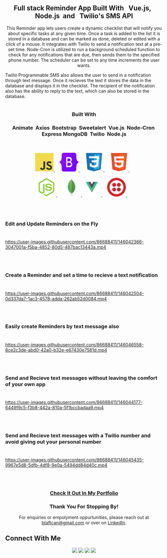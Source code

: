 <h2 align='center'>Full stack Reminder App Built With &nbsp Vue.js, &nbsp Node.js  &nbspand &nbsp Twilio's SMS API</h2>

<p align='center'>This Reminder app lets users create a dynamic checklist that will notify you about specific tasks at any given time. Once a task is added to the list it is stored in a database and can be marked as done, deleted or edited with a click of a mouse. It integrates with Twilio to send a notification text at a pre-set time. Node-Cron is utilized to run a background scheduled function to check for any notifications that are due, then sends them to the specified phone number. The scheduler can be set to any time increments the user wants.
  
Twilio Programmable SMS also allows the user to send in a notification through text message. Once it recieves the text it stores the data in the database and displays it in the checklist. The recipient of the notification also has the ability to reply to the text, which can also be stored in the database. 
  </p>
  <h1></h1>


   
<div align='center'>
  <h3>Built With</h3>
  <h3 align="center">Animate &nbsp;Axios&nbsp; Bootstrap &nbsp;Sweetalert&nbsp; Vue.js&nbsp; Node-Cron&nbsp; Express MongoDB&nbsp; Twilio&nbsp; Node.js</h3>
   <br></br>
  
  <a href="https://www.linkedin.com/in/brandonmtaft">
  <img  width="60" height="60" src="https://github.com/BrandonTaft/BrandonTaft/blob/main/assets/javascript-original.svg" />
  </a>  &nbsp;&nbsp;&nbsp;
  <a href="https://www.linkedin.com/in/brandonmtaft">
  <img  width="60" height="60" src="https://github.com/BrandonTaft/BrandonTaft/blob/main/assets/bootstrap-original.svg" />
  </a>&nbsp;&nbsp;&nbsp;
  <a href="https://www.linkedin.com/in/brandonmtaft">
  <img  width="60" height="60" src="https://github.com/BrandonTaft/BrandonTaft/blob/main/assets/css3-original.svg" />
  </a>&nbsp;&nbsp;&nbsp;
  <a href="https://www.linkedin.com/in/brandonmtaft">
  <img  width="60" height="60" src="https://github.com/BrandonTaft/BrandonTaft/blob/main/assets/html5-original.svg"     />
  </a>&nbsp;&nbsp;&nbsp;
  <br></br>
  <a href="https://www.linkedin.com/in/brandonmtaft">
  <img  width="60" height="60" src="https://github.com/BrandonTaft/BrandonTaft/blob/main/assets/nodejs-original.svg" />
  </a>&nbsp;&nbsp;&nbsp;
  <a href="https://www.linkedin.com/in/brandonmtaft">
  <img  width="60" height="60" src="https://github.com/BrandonTaft/BrandonTaft/blob/main/assets/mongo.png" />
  </a>
   <a href="https://www.linkedin.com/in/brandonmtaft">
  <img  width="60" height="60" src="https://github.com/BrandonTaft/BrandonTaft/blob/main/assets/Vue.png" />
  </a>&nbsp;&nbsp;&nbsp;
  <a href="https://www.linkedin.com/in/brandonmtaft">
  <img  width="60" height="60" src="https://github.com/BrandonTaft/BrandonTaft/blob/main/assets/twilio.png" />
  </a>&nbsp;&nbsp;&nbsp;
  </div>
  
  <br />
<br />
<br />
<h3> Edit and Update Reminders on the Fly </h3>
<h1></h1>


https://user-images.githubusercontent.com/86688411/146042366-3047001a-f5ba-4852-80d5-487bac13443a.mp4

<br />
<br />



<h3>Create a Reminder and set a time to recieve a text notification </h3>
<h1></h1>

https://user-images.githubusercontent.com/86688411/146042504-0d337da7-1ac3-4578-adda-262ab52d0084.mp4

<br />
<br />

<h3>Easily create Reminders by text message also </h3>
<h1></h1>


https://user-images.githubusercontent.com/86688411/146046558-8ce2c3de-abd0-42a0-b32e-e67430e7581d.mp4

<br />
<br />

<h3> Send and Recieve text messages without leaving the comfort of your own app</h3>
<h1></h1>



https://user-images.githubusercontent.com/86688411/146044177-6449f9c5-f3b8-442a-810a-5f1bccbadaa9.mp4



<br />
<br />

<h3>Send and Recieve text messages with a Twilio number and avoid giving out your personal number</h3>
<h1></h1>







https://user-images.githubusercontent.com/86688411/146045435-9967e5d8-5dfb-4df8-9e0a-5494dd84d40c.mp4

<br />
<br />
  <h3 align='center'><a align='center' href="https://brandontaft.net" >Check It Out In My Portfolio</a></h3>
   <h3 align="center">Thank You For Stopping By!</h3> 
<p align='center'>For enquiries or empolyment oppurtunities, please reach out at <a href="mailto:btaftcan@gmail.com">btaftcan@gmail.com</a> or over on <a href="https://www.linkedin.com/in/brandonmtaft">LinkedIn</a>.</p>

 ## Connect With Me

<p align="center">
  <a  href="https://brandontaft.net"><img height="30" src="https://img.shields.io/badge/-My Portfolio-3423A6?style=flat-square&logo=Google-Chrome&logoColor=white" /></a>
<a href="https://www.linkedin.com/in/brandonmtaft"><img height="30" src="https://img.shields.io/badge/-Brandon Taft-0077B5?style=flat-square&logo=Linkedin&logoColor=white"/></a>
<a href="mailto:btaftcan@gmail.com"><img height="30" src="https://img.shields.io/badge/-btaftcan@gmail.com-D14836?style=flat-square&logo=Gmail&logoColor=white"/></a>
 <a  href="https://brandontaft.github.io"><img height="30" src="https://img.shields.io/badge/-brandontaft.github.io-3423A6?style=flat-square&logo=Google-Chrome&logoColor=white" /></a>
</p>

